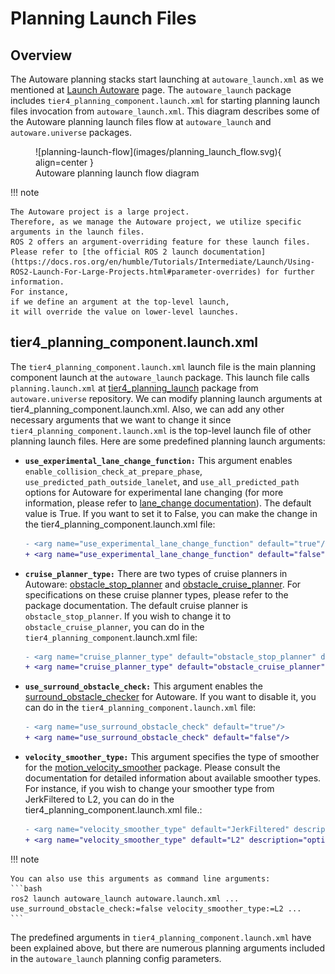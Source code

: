 # Planning Launch Files

## Overview

The Autoware planning stacks start
launching at `autoware_launch.xml` as we mentioned at [Launch Autoware](../index.md) page.
The `autoware_launch` package includes `tier4_planning_component.launch.xml`
for starting planning launch files invocation from `autoware_launch.xml`.
This diagram describes some of the Autoware planning launch files flow at `autoware_launch` and `autoware.universe` packages.

<figure markdown>
  ![planning-launch-flow](images/planning_launch_flow.svg){ align=center }
  <figcaption>
    Autoware planning launch flow diagram
  </figcaption>
</figure>

!!! note

    The Autoware project is a large project.
    Therefore, as we manage the Autoware project, we utilize specific
    arguments in the launch files.
    ROS 2 offers an argument-overriding feature for these launch files.
    Please refer to [the official ROS 2 launch documentation](https://docs.ros.org/en/humble/Tutorials/Intermediate/Launch/Using-ROS2-Launch-For-Large-Projects.html#parameter-overrides) for further information.
    For instance,
    if we define an argument at the top-level launch,
    it will override the value on lower-level launches.

## tier4_planning_component.launch.xml

The `tier4_planning_component.launch.xml` launch file is the main planning component launch at the `autoware_launch` package.
This launch file calls `planning.launch.xml` at [tier4_planning_launch](https://github.com/autowarefoundation/autoware.universe/tree/main/launch/tier4_planning_launch) package from `autoware.universe` repository.
We can modify planning launch arguments at tier4_planning_component.launch.xml.
Also,
we can add any other necessary arguments
that we want
to change it since `tier4_planning_component.launch.xml` is the top-level launch file of other planning launch files.
Here are some predefined planning launch arguments:

- **`use_experimental_lane_change_function:`** This argument enables
  `enable_collision_check_at_prepare_phase`, `use_predicted_path_outside_lanelet`,
  and `use_all_predicted_path` options for Autoware for experimental lane changing
  (for more information, please refer to [lane_change documentation](https://autowarefoundation.github.io/autoware.universe/main/planning/behavior_path_planner/docs/behavior_path_planner_lane_change_design/)).
  The default value is True.
  If you want to set it to False, you can make the change in the
  tier4_planning_component.launch.xml file:

  ```diff
  - <arg name="use_experimental_lane_change_function" default="true"/>
  + <arg name="use_experimental_lane_change_function" default="false"/>
  ```

- **`cruise_planner_type:`** There are two types of cruise planners in Autoware: [obstacle_stop_planner](https://autowarefoundation.github.io/autoware.universe/main/planning/obstacle_stop_planner/)
  and [obstacle_cruise_planner](https://autowarefoundation.github.io/autoware.universe/main/planning/obstacle_cruise_planner/). For specifications on these cruise planner types,
  please refer to the package documentation. The default cruise planner is `obstacle_stop_planner`.
  If you wish to change it to `obstacle_cruise_planner`, you can do
  in the `tier4_planning_component`.launch.xml file:

  ```diff
  - <arg name="cruise_planner_type" default="obstacle_stop_planner" description="options: obstacle_stop_planner, obstacle_cruise_planner, none"/>
  + <arg name="cruise_planner_type" default="obstacle_cruise_planner" description="options: obstacle_stop_planner, obstacle_cruise_planner, none"/>
  ```

- **`use_surround_obstacle_check:`** This argument enables the [surround_obstacle_checker](https://autowarefoundation.github.io/autoware.universe/main/planning/surround_obstacle_checker/)
  for Autoware. If you want to disable it, you can do in the
  `tier4_planning_component.launch.xml` file:

  ```diff
  - <arg name="use_surround_obstacle_check" default="true"/>
  + <arg name="use_surround_obstacle_check" default="false"/>
  ```

- **`velocity_smoother_type:`** This argument specifies the type of smoother
  for the [motion_velocity_smoother](https://autowarefoundation.github.io/autoware.universe/main/planning/motion_velocity_smoother/) package. Please consult the documentation
  for detailed information about available smoother types. For instance, if
  you wish to change your smoother type from JerkFiltered to L2, you can do
  in the tier4_planning_component.launch.xml file.:

  ```diff
  - <arg name="velocity_smoother_type" default="JerkFiltered" description="options: JerkFiltered, L2, Analytical, Linf(Unstable)"/>
  + <arg name="velocity_smoother_type" default="L2" description="options: JerkFiltered, L2, Analytical, Linf(Unstable)"/>
  ```

!!! note

    You can also use this arguments as command line arguments:
    ```bash
    ros2 launch autoware_launch autoware.launch.xml ... use_surround_obstacle_check:=false velocity_smoother_type:=L2 ...
    ```

The predefined arguments in `tier4_planning_component.launch.xml`
have been explained above, but there are numerous planning arguments
included in the `autoware_launch` planning config parameters.
